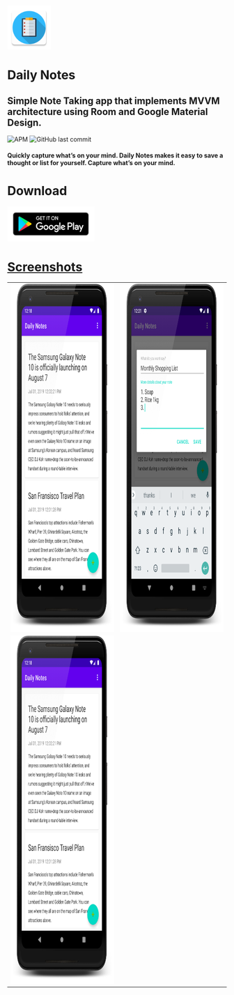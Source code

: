 <img src="assets/icon/icon.png" width=100px height=100px />

# Daily Notes

## Simple Note Taking app that implements MVVM architecture using Room and Google Material Design.
![APM](https://img.shields.io/apm/l/android?style=plastic) ![GitHub last commit](https://img.shields.io/github/last-commit/pprathameshmore/DailyNotes)

#### Quickly capture what’s on your mind. Daily Notes makes it easy to save a thought or list for yourself. Capture what’s on your mind.

# Download
<a href="https://play.google.com/store/apps/details?id=com.prathameshmore.dailynotes"/>
<img src="assets/icon/g.png" width=200px height=80px />

# Screenshots
|   |   |
|---|---|
|<img src="assets/screenshots/home_framed.png" width=450px height=800px />|<img src="assets/screenshots/add_framed.png" width=450px height=800px />|
| <img src="assets/screenshots/home_framed.png" width=450px height=800px />  |



